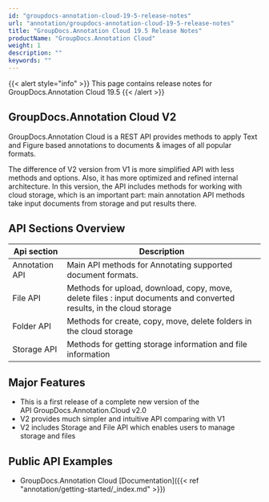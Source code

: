 ```yaml
---
id: "groupdocs-annotation-cloud-19-5-release-notes"
url: "annotation/groupdocs-annotation-cloud-19-5-release-notes"
title: "GroupDocs.Annotation Cloud 19.5 Release Notes"
productName: "GroupDocs.Annotation Cloud"
weight: 1
description: ""
keywords: ""
---
```

{{< alert style="info" >}}
This page contains release notes for GroupDocs.Annotation Cloud 19.5
{{< /alert >}}

## GroupDocs.Annotation Cloud V2 ##

GroupDocs.Annotation Cloud is a REST API provides methods to apply Text and Figure based annotations to documents & images of all popular formats.

The difference of V2 version from V1 is more simplified API with less methods and options. Also, it has more optimized and refined internal architecture. In this version, the API includes methods for working with cloud storage, which is an important part: main annotation API methods take input documents from storage and put results there.

## API Sections Overview ##

|Api section|Description
|---|---
|Annotation API|Main API methods for Annotating supported document formats.
|File API|Methods for upload, download, copy, move, delete files : input documents and converted results, in the cloud storage
|Folder API|Methods for create, copy, move, delete folders in the cloud storage
|Storage API|Methods for getting storage information and file information

## Major Features ##

* This is a first release of a complete new version of the API GroupDocs.Annotation.Cloud v2.0
* V2 provides much simpler and intuitive API comparing with V1
* V2 includes Storage and File API which enables users to manage storage and files

## Public API Examples ##

* GroupDocs.Annotation Cloud [Documentation]({{< ref "annotation/getting-started/_index.md" >}})
